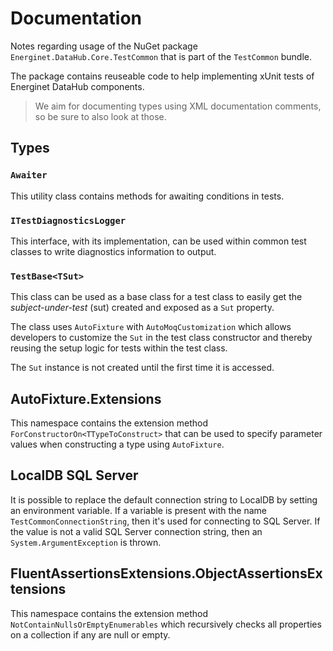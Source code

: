 # Documentation

Notes regarding usage of the NuGet package `Energinet.DataHub.Core.TestCommon` that is part of the `TestCommon` bundle.

The package contains reuseable code to help implementing xUnit tests of Energinet DataHub components.

> We aim for documenting types using XML documentation comments, so be sure to also look at those.

## Types

### `Awaiter`

This utility class contains methods for awaiting conditions in tests.

### `ITestDiagnosticsLogger`

This interface, with its implementation, can be used within common test classes to write diagnostics information to output.

### `TestBase<TSut>`

This class can be used as a base class for a test class to easily get the *subject-under-test* (sut) created and exposed as a `Sut` property.

The class uses `AutoFixture` with `AutoMoqCustomization` which allows developers to customize the `Sut` in the test class constructor and thereby reusing the setup logic for tests within the test class.

The `Sut` instance is not created until the first time it is accessed.

## AutoFixture.Extensions

This namespace contains the extension method `ForConstructorOn<TTypeToConstruct>` that can be used to specify parameter values when constructing a type using `AutoFixture`.

## LocalDB SQL Server

It is possible to replace the default connection string to LocalDB by setting an environment variable. If a variable is present with the name `TestCommonConnectionString`, then it's used for connecting to SQL Server. If the value is not a valid SQL Server connection string, then an `System.ArgumentException` is thrown.

## FluentAssertionsExtensions.ObjectAssertionsExtensions

This namespace contains the extension method `NotContainNullsOrEmptyEnumerables` which recursively checks all properties on a collection if any are null or empty.